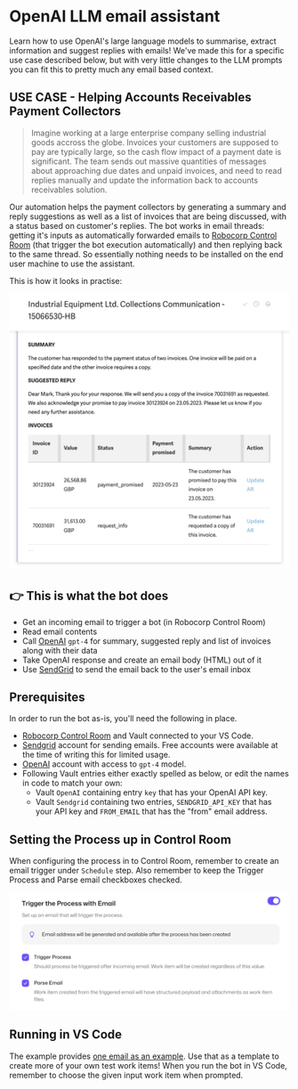 # OpenAI LLM email assistant

Learn how to use OpenAI's large language models to summarise, extract information and suggest replies with emails! We've made this for a specific use case described below, but with very little changes to the LLM prompts you can fit this to pretty much any email based context.

## USE CASE - Helping Accounts Receivables Payment Collectors

> Imagine working at a large enterprise company selling industrial goods accross the globe. Invoices your customers are supposed to pay are typically large, so the cash flow impact of a payment date is significant. The team sends out massive quantities of messages about approaching due dates and unpaid invoices, and need to read replies manually and update the information back to accounts receivables solution. 

Our automation helps the payment collectors by generating a summary and reply suggestions as well as a list of invoices that are being discussed, with a status based on customer's replies. The bot works in email threads: getting it's inputs as automatically forwarded emails to [Robocorp Control Room](https://cloud.robocorp.com/) (that trigger the bot execution automatically) and then replying back to the same thread. So essentially nothing needs to be installed on the end user machine to use the assistant.

This is how it looks in practise:

![Example reply email from the bot](/img/email-example.png)

## 👉 This is what the bot does

- Get an incoming email to trigger a bot (in Robocorp Control Room)
- Read email contents
- Call [OpenAI](https://openai.com/) `gpt-4` for summary, suggested reply and list of invoices along with their data
- Take OpenAI response and create an email body (HTML) out of it
- Use [SendGrid](https://sendgrid.com/) to send the email back to the user's email inbox

## Prerequisites

In order to run the bot as-is, you'll need the following in place.

- [Robocorp Control Room](https://cloud.robocorp.com/) and Vault connected to your VS Code.
- [Sendgrid](https://app.sendgrid.com/) account for sending emails. Free accounts were available at the time of writing this for limited usage.
- [OpenAI](https://platform.openai.com/) account with access to `gpt-4` model.
- Following Vault entries either exactly spelled as below, or edit the names in code to match your own:
    - Vault `OpenAI` containing entry `key` that has your OpenAI API key.
    - Vault `Sendgrid` containing two entries, `SENDGRID_API_KEY` that has your API key and `FROM_EMAIL` that has the "from" email address.

## Setting the Process up in Control Room

When configuring the process in to Control Room, remember to create an email trigger under `Schedule` step. Also remember to keep the Trigger Process and Parse email checkboxes checked.

![Process Email Trigger screenshot](/img/email-trigger.png)

## Running in VS Code

The example provides [one email as an example](/devdata/work-items-in/test-email/work-items.json). Use that as a template to create more of your own test work items! When you run the bot in VS Code, remember to choose the given input work item when prompted.